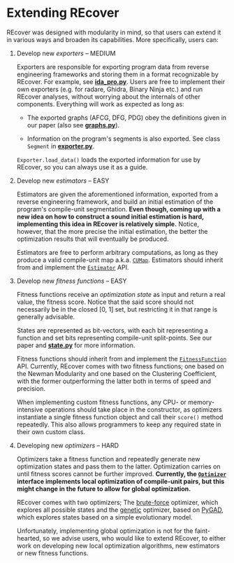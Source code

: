 # Extending REcover

REcover was designed with modularity in mind, so that users can extend it in
various ways and broaden its capabilities. More specifically, users can:

1. Develop new *exporters* &ndash; MEDIUM

   Exporters are responsible for exporting program data from reverse engineering
   frameworks and storing them in a format recognizable by REcover. For example,
   see [**ida_pro.py**](src/recover/exporters/ida_pro.py). Users are free to
   implement their own exporters (e.g. for radare, Ghidra, Binary Ninja etc.)
   and run REcover analyses, without worrying about the internals of other
   components. Everything will work as expected as long as:

   * The exported graphs (AFCG, DFG, PDG) obey the definitions given in our paper
     (also see [**graphs.py**](src/recover/graphs/graphs.py)).

   * Information on the program's segments is also exported. See class `Segment`
     in [**exporter.py**](src/recover/exporter.py).

   `Exporter.load_data()` loads the exported information for use by REcover, so
   you can always use it as a guide.

2. Develop new *estimators* &ndash; EASY

   Estimators are given the aforementioned information, exported from a reverse
   engineering framework, and build an initial estimation of the program's
   compile-unit segmentation. **Even though, coming up with a new idea on how to
   construct a sound initial estimation is hard, implementing this idea in
   REcover is relatively simple.** Notice, however, that the more precise the
   initial estimation, the better the optimization results that will eventually
   be produced.

   Estimators are free to perform arbitrary computations, as long as they produce
   a valid compile-unit map a.k.a. [`CUMap`](src/recover/cu_map.py). Estimators
   should inherit from and implement the [`Estimator`](src/recover/estimator.py)
   API.

3. Develop new *fitness functions* &ndash; EASY

   Fitness functions receive an *optimization state* as input and return a real
   value, the fitness score. Notice that the said score should not necessarily
   be in the closed [0, 1] set, but restricting it in that range is generally
   advisable.

   States are represented as bit-vectors, with each bit representing a function
   and set bits representing compile-unit split-points. See our paper and
   [**state.py**](https://github.com/huku-/recover/blob/master/src/recover/state.py)
   for more information.

   Fitness functions should inherit from and implement the [`FitnessFunction`](https://github.com/huku-/recover/blob/master/src/recover/fitness_function.py)
   API. Currently, REcover comes with two fitness functions; one based on the
   Newman Modularity and one based on the Clustering Coefficient, with the former
   outperforming the latter both in terms of speed and precision.

   When implementing custom fitness functions, any CPU- or memory-intensive
   operations should take place in the constructor, as optimizers instantiate a
   single fitness function object and call their `score()` method repeatedly.
   This also allows programmers to keep any required state in their own custom
   class.

4. Developing new *optimizers* &ndash; HARD

   Optimizers take a fitness function and repeatedly generate new optimization
   states and pass them to the latter. Optimization carries on until fitness
   scores cannot be further improved. **Currently, the [`Optimizer`](https://github.com/huku-/recover/blob/master/src/recover/optimizer.py)
   interface implements local optimization of compile-unit pairs, but this might
   change in the future to allow for global optimization.**

   REcover comes with two optimizers; The [brute-force](https://github.com/huku-/recover/blob/master/src/recover/optimizers/brute_force.py)
   optimizer, which explores all possible states and the [genetic](https://github.com/huku-/recover/blob/master/src/recover/optimizers/genetic.py)
   optimizer, based on [PyGAD](https://github.com/ahmedfgad/GeneticAlgorithmPython),
   which explores states based on a simple evolutionary model.

   Unfortunately, implementing global optimization is not for the faint-hearted,
   so we advise users, who would like to extend REcover, to either work on
   developing new local optimization algorithms, new estimators or new fitness
   functions.
